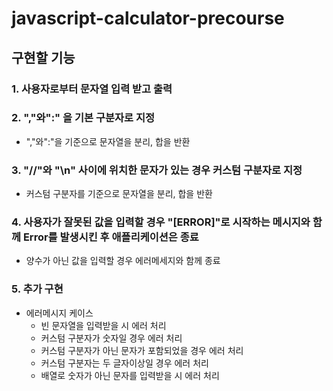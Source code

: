 # javascript-calculator-precourse

## 구현할 기능

### **1. 사용자로부터 문자열 입력 받고 출력**

### **2. ","와":" 을 기본 구분자로 지정**

- ","와":"을 기준으로 문자열을 분리, 합을 반환

### **3. "//"와 "\n" 사이에 위치한 문자가 있는 경우 커스텀 구분자로 지정**

- 커스텀 구분자를 기준으로 문자열을 분리, 합을 반환

### **4. 사용자가 잘못된 값을 입력할 경우 "[ERROR]"로 시작하는 메시지와 함께 Error를 발생시킨 후 애플리케이션은 종료**

- 양수가 아닌 값을 입력할 경우 에러메세지와 함께 종료

### **5. 추가 구현**

- 에러메시지 케이스
  - 빈 문자열을 입력받을 시 에러 처리
  - 커스텀 구분자가 숫자일 경우 에러 처리
  - 커스텀 구분자가 아닌 문자가 포함되었을 경우 에러 처리
  - 커스텀 구분자는 두 글자이상일 경우 에러 처리
  - 배열로 숫자가 아닌 문자를 입력받을 시 에러 처리
